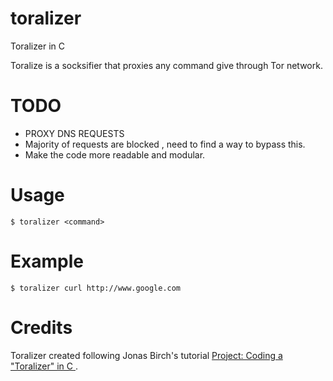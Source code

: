# toralizer

Toralizer in C

Toralize is a socksifier that proxies any command give through Tor network.

# TODO

- PROXY DNS REQUESTS
- Majority of requests are blocked , need to find a way to bypass this.
- Make the code more readable and modular.

# Usage

```
$ toralizer <command>
``` 

# Example

```
$ toralizer curl http://www.google.com
``` 

# Credits

Toralizer created following Jonas Birch's tutorial [ Project: Coding a "Toralizer" in C ](https://www.youtube.com/watch?v=Pebul1c9JKE).